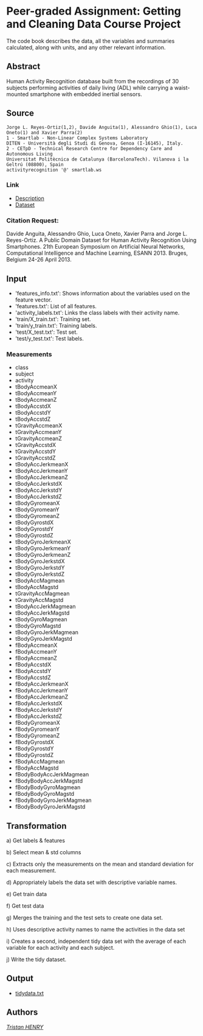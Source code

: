 # Peer-graded Assignment: Getting and Cleaning Data Course Project

The code book describes the data, all the variables and summaries calculated, along with units, and any other relevant information.

## Abstract
Human Activity Recognition database built from the recordings of 30 subjects performing activities of daily living (ADL) while carrying a waist-mounted smartphone with embedded inertial sensors.


## Source

```
Jorge L. Reyes-Ortiz(1,2), Davide Anguita(1), Alessandro Ghio(1), Luca Oneto(1) and Xavier Parra(2)
1 - Smartlab - Non-Linear Complex Systems Laboratory
DITEN - Università degli Studi di Genova, Genoa (I-16145), Italy.
2 - CETpD - Technical Research Centre for Dependency Care and Autonomous Living
Universitat Politècnica de Catalunya (BarcelonaTech). Vilanova i la Geltrú (08800), Spain
activityrecognition '@' smartlab.ws 
```

### Link
* [Description](http://archive.ics.uci.edu/ml/datasets/Human+Activity+Recognition+Using+Smartphones)
* [Dataset]( https://d396qusza40orc.cloudfront.net/getdata%2Fprojectfiles%2FUCI%20HAR%20Dataset.zip )

### Citation Request:
Davide Anguita, Alessandro Ghio, Luca Oneto, Xavier Parra and Jorge L. Reyes-Ortiz. A Public Domain Dataset for Human Activity Recognition Using Smartphones. 21th European Symposium on Artificial Neural Networks, Computational Intelligence and Machine Learning, ESANN 2013. Bruges, Belgium 24-26 April 2013. 

## Input
* 'features_info.txt': Shows information about the variables used on the feature vector.
* 'features.txt': List of all features.
* 'activity_labels.txt': Links the class labels with their activity name.
* 'train/X_train.txt': Training set.
* 'train/y_train.txt': Training labels.
* 'test/X_test.txt': Test set.
* 'test/y_test.txt': Test labels.

### Measurements
* class
* subject
* activity
* tBodyAccmeanX
* tBodyAccmeanY
* tBodyAccmeanZ
* tBodyAccstdX
* tBodyAccstdY
* tBodyAccstdZ
* tGravityAccmeanX
* tGravityAccmeanY
* tGravityAccmeanZ
* tGravityAccstdX
* tGravityAccstdY
* tGravityAccstdZ
* tBodyAccJerkmeanX
* tBodyAccJerkmeanY
* tBodyAccJerkmeanZ
* tBodyAccJerkstdX
* tBodyAccJerkstdY
* tBodyAccJerkstdZ
* tBodyGyromeanX
* tBodyGyromeanY
* tBodyGyromeanZ
* tBodyGyrostdX
* tBodyGyrostdY
* tBodyGyrostdZ
* tBodyGyroJerkmeanX
* tBodyGyroJerkmeanY
* tBodyGyroJerkmeanZ
* tBodyGyroJerkstdX
* tBodyGyroJerkstdY
* tBodyGyroJerkstdZ
* tBodyAccMagmean
* tBodyAccMagstd
* tGravityAccMagmean
* tGravityAccMagstd
* tBodyAccJerkMagmean
* tBodyAccJerkMagstd
* tBodyGyroMagmean
* tBodyGyroMagstd
* tBodyGyroJerkMagmean
* tBodyGyroJerkMagstd
* fBodyAccmeanX
* fBodyAccmeanY
* fBodyAccmeanZ
* fBodyAccstdX
* fBodyAccstdY
* fBodyAccstdZ
* fBodyAccJerkmeanX
* fBodyAccJerkmeanY
* fBodyAccJerkmeanZ
* fBodyAccJerkstdX
* fBodyAccJerkstdY
* fBodyAccJerkstdZ
* fBodyGyromeanX
* fBodyGyromeanY
* fBodyGyromeanZ
* fBodyGyrostdX
* fBodyGyrostdY
* fBodyGyrostdZ
* fBodyAccMagmean
* fBodyAccMagstd
* fBodyBodyAccJerkMagmean
* fBodyBodyAccJerkMagstd
* fBodyBodyGyroMagmean
* fBodyBodyGyroMagstd
* fBodyBodyGyroJerkMagmean
* fBodyBodyGyroJerkMagstd

## Transformation

a) Get labels & features 

b) Select mean & std columns

c) Extracts only the measurements on the mean and standard deviation for each measurement.

d) Appropriately labels the data set with descriptive variable names. 

e) Get train data 

f) Get test data 

g) Merges the training and the test sets to create one data set.

h) Uses descriptive activity names to name the activities in the data set

i) Creates a second, independent tidy data set with the average of each variable for each activity and each subject.

j) Write the tidy dataset.

## Output

* [tidydata.txt](tidydata.txt)

## Authors

[*Tristan HENRY*](https://github.com/tristanry)
